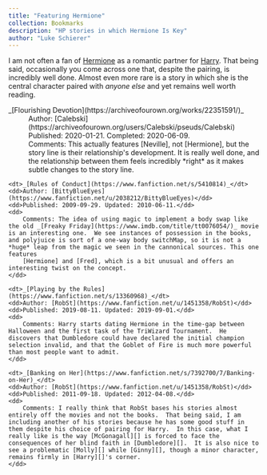 ```yaml
---
title: "Featuring Hermione"
collection: Bookmarks
description: "HP stories in which Hermione Is Key"
author: "Luke Schierer"
---
```


I am not often a fan of [Hermione] as a romantic partner for [Harry]. That
being said, occasionally you come across one that, despite the pairing, is
incredibly well done. Almost even more rare is a story in which she is the central character paired with _anyone else_ and yet remains well worth reading.

<dl>
    <dt>_[Flourishing Devotion](https://archiveofourown.org/works/22351591/)_</dt>
    <dd>
      Author: [Calebski](https://archiveofourown.org/users/Calebski/pseuds/Calebski)
    </dd>
    <dd>
      Published: 2020-01-21. Completed: 2020-06-09.
    </dd>
    <dd>
      Comments: This actually features [Neville], not [Hermione], but the story line is their relationship's development.  It is really well done, and the relationship between them feels incredibly *right* as it makes subtle changes to the story line.
    </dd>

    <dt>_[Rules of Conduct](https://www.fanfiction.net/s/5410814)_</dt>
    <dd>Author: [BittyBlueEyes](https://www.fanfiction.net/u/2038212/BittyBlueEyes)</dd>
    <dd>Published: 2009-09-29. Updated: 2010-06-11.</dd>
    <dd>
        Comments: The idea of using magic to implement a body swap like the old _[Freaky Friday](https://www.imdb.com/title/tt0076054/)_ movie is an interesting one.  We see instances of possession in the books, and polyjuice is sort of a one-way body switchMap, so it is not a *huge* leap from the magic we seen in the cannonical sources. This one features
        [Hermione] and [Fred], which is a bit unusual and offers an interesting twist on the concept.
    </dd>

    <dt>_[Playing by the Rules](https://www.fanfiction.net/s/13360968)_</dt>
    <dd>Author: [RobSt](https://www.fanfiction.net/u/1451358/RobSt)</dd>
    <dd>Published: 2019-08-11. Updated: 2019-09-01.</dd>
    <dd>
        Comments: Harry starts dating Hermione in the time-gap between Halloween and the first task of the TriWizard Tournament.  He discovers that Dumbledore could have declared the initial champion selection invalid, and that the Goblet of Fire is much more powerful than most people want to admit.
    </dd>

    <dt>_[Banking on Her](https://www.fanfiction.net/s/7392700/7/Banking-on-Her)_</dt>
    <dd>Author: [RobSt](https://www.fanfiction.net/u/1451358/RobSt)</dd>
    <dd>Published: 2011-09-18. Updated: 2012-04-08.</dd>
    <dd>
        Comments: I really think that RobSt bases his stories almost entirely off the movies and not the books.  That being said, I am including another of his stories because he has some good stuff in them despite his choice of pairing for Harry.  In this case, what I really like is the way [McGonagall][] is forced to face the consequences of her blind faith in [Dumbledore][].  It is also nice to see a problematic [Molly][] while [Ginny][], though a minor character, remains firmly in [Harry][]'s corner.
    </dd>

</dl>

[Fred]: /Harrypedia/people/Weasley/Fred/
[Hermione]: /Harrypedia/people/Granger/Hermione_Jean/
[Harry]: /Harrypedia/people/Potter/Harry_James/
[McGonagall]: /Harrypedia/people/McGonagall/Minerva/
[Dumbledore]: /Harrypedia/people/Dumbledore/Albus_Percival_Wulfric_Brian/
[Molly]: /Harrypedia/people/Prewett/Molly/
[Ginny]: /Harrypedia/people/Weasley/Ginevra_Molly/
